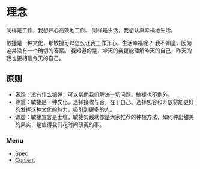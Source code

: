 # 理念

同样是工作，我想开心高效地工作。
同样是生活，我想认真幸福地生活。

敏捷是一种文化，那敏捷可以怎么让我工作开心，生活幸福呢？
我不知道，因为这并没有一个确切的答案。
我知道的是，今天的我更能理解昨天的自己，昨天的我也更相信今天的自己。

## 原则

* 客观：没有什么银弹，可以帮助我们解决一切问题。敏捷也不例外。
* 尊重：敏捷是一种文化，选择接收与否，在于自己。选择包容和开放将能更好的发挥这种文化的魅力，吸引到更多的人。
* 谦虚：敏捷宣言是土壤，敏捷实践就像是大家推荐的种植方法，如何种出甜美的果实，是值得我们花时间研究的事。

### Menu

- [Spec](spec.md)
- [Content](content.md)
